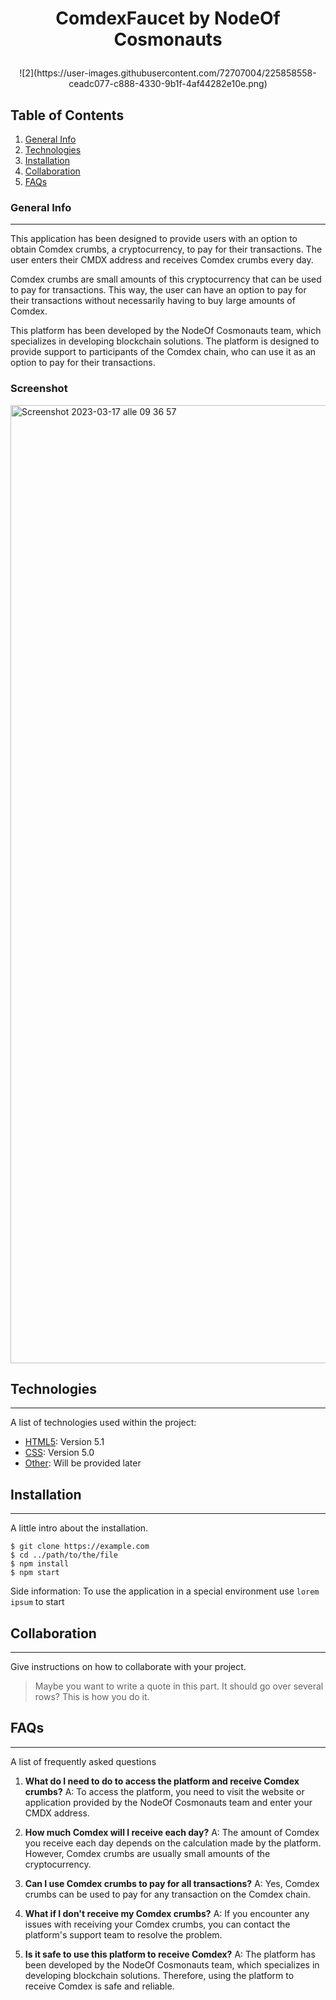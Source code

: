 # <p align="center"> ComdexFaucet by NodeOf Cosmonauts </p>

<p align="center">
![2](https://user-images.githubusercontent.com/72707004/225858558-ceadc077-c888-4330-9b1f-4af44282e10e.png)
</p>

## Table of Contents
1. [General Info](#general-info)
2. [Technologies](#technologies)
3. [Installation](#installation)
4. [Collaboration](#collaboration)
5. [FAQs](#faqs)
### General Info
***
This application has been designed to provide users with an option to obtain Comdex crumbs, a cryptocurrency, to pay for their transactions. The user enters their CMDX address and receives Comdex crumbs every day.

Comdex crumbs are small amounts of this cryptocurrency that can be used to pay for transactions. This way, the user can have an option to pay for their transactions without necessarily having to buy large amounts of Comdex.

This platform has been developed by the NodeOf Cosmonauts team, which specializes in developing blockchain solutions. The platform is designed to provide support to participants of the Comdex chain, who can use it as an option to pay for their transactions.
### Screenshot
<img width="1533" alt="Screenshot 2023-03-17 alle 09 36 57" src="https://user-images.githubusercontent.com/72707004/225854364-2320d78b-96c6-4885-8610-fb78ed87e8c5.png">

## Technologies
***
A list of technologies used within the project:
* [HTML5](https://example.com): Version 5.1
* [CSS](https://example.com): Version 5.0
* [Other](https://example.com): Will be provided later
## Installation
***
A little intro about the installation.
```
$ git clone https://example.com
$ cd ../path/to/the/file
$ npm install
$ npm start
```
Side information: To use the application in a special environment use ```lorem ipsum``` to start
## Collaboration
***
Give instructions on how to collaborate with your project.
> Maybe you want to write a quote in this part. 
> It should go over several rows?
> This is how you do it.
## FAQs
***
A list of frequently asked questions

1. **What do I need to do to access the platform and receive Comdex crumbs?**
A: To access the platform, you need to visit the website or application provided by the NodeOf Cosmonauts team and enter your CMDX address.

2. **How much Comdex will I receive each day?**
A: The amount of Comdex you receive each day depends on the calculation made by the platform. However, Comdex crumbs are usually small amounts of the cryptocurrency.

3. **Can I use Comdex crumbs to pay for all transactions?**
A: Yes, Comdex crumbs can be used to pay for any transaction on the Comdex chain.

4. **What if I don't receive my Comdex crumbs?**
A: If you encounter any issues with receiving your Comdex crumbs, you can contact the platform's support team to resolve the problem.

5. **Is it safe to use this platform to receive Comdex?**
A: The platform has been developed by the NodeOf Cosmonauts team, which specializes in developing blockchain solutions. Therefore, using the platform to receive Comdex is safe and reliable.
